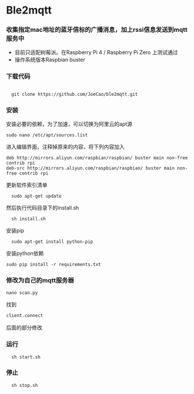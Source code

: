 # Ble2mqtt
### 收集指定mac地址的蓝牙信标的广播消息，加上rssi信息发送到mqtt服务中
- 目前只适配树莓派。在Raspberry Pi 4 / Raspberry Pi Zero 上测试通过
- 操作系统版本Raspbian buster

### 下载代码
<code>
  git clone https://github.com/JoeCao/ble2mqtt.git
</code>

### 安装

安装必要的依赖，为了加速，可以切换为阿里云的apt源
````shell
sudo nano /etc/apt/sources.list
````
进入编辑界面，注释掉原来的内容，将下列内容加入
````shell
deb http://mirrors.aliyun.com/raspbian/raspbian/ buster main non-free contrib rpi
deb-src http://mirrors.aliyun.com/raspbian/raspbian/ buster main non-free contrib rpi
````
更新软件索引清单
````shell
  sudo apt-get update
````
然后执行代码目录下的install.sh
````shell
  sh install.sh
````
安装pip
````shell
  sudo apt-get install python-pip
````
安装python依赖
````shell
sudo pip install -r requirements.txt
````
### 修改为自己的mqtt服务器
````shell
nano scan.py
````
找到 
````python
client.connect
````
后面的部分修改

### 运行
````shell
  sh start.sh
````
### 停止
````shell
  sh stop.sh
````
